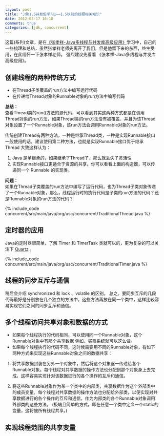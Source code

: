 ```yaml
---
layout: post
title: "Jdk1.5并发包学习1——1.5以前的线程相关知识"
date: 2012-03-17 16:18
comments: true
categories: [jdk, concurrent]
---
```


这篇(系列)文章，是在[《张孝祥-Java多线程与并发库高级应用》](http://edu.csdn.net/heima/video.html)学习中，自己的一些梳理和总结，虽然张孝祥老师先离开了我们，但是他留下来的东西，终生受用，在此缅怀一下张孝祥老师。
强烈建议先看看 《张孝祥-Java多线程与并发库高级应用》。 
<!-- more -->
## 创建线程的两种传统方式
* 在Thread子类覆盖的run方法中编写运行代码
* 在传递给Thread对象的Runnable对象的run方法中编写代码	

**总结：**		
查看Thread类的run()方法的源代码，可以看到其实这两种方式都是在调用Thread对象的run方法，如果Thread类的run方法没有被覆盖，并且为该Thread对象设置了一个Runnable对象，该run方法会调用Runnable对象的run方法。			

传统创建Thread有两种方法，一种是继承Thread类，一种是实现Runnable接口
一般使用的话，建议使用第二种方法，也就是实现Runnable接口优于继承 Thread
大致这样认为：		
1. Java 是单继承的，如果继承了Thread了，那么就丢失了灵活性	
2. 实现Runnable接口更适合于资源的共享，你可以看看上面的构造器，可以传递同一个 Runnable 的实现类。

**问题：**				
如果在Thread子类覆盖的run方法中编写了运行代码，也为Thread子类对象传递了一个Runnable对象，那么，线程运行时的执行代码是子类的run方法的代码？还是Runnable对象的run方法的代码？

{% include_code concurrent/src/main/java/org/usc/concurrent/TraditionalThread.java %}

## 定时器的应用
Java的定时器很简单，了解 Timer 和 TimerTask 类就可以的，更为复杂的可以关注下 [Quartz](http://quartz-scheduler.org/) 。

{% include_code concurrent/src/main/java/org/usc/concurrent/TraditionalTimer.java %}

## 线程的同步互斥与通信

稍后会介绍 synchronized 和 lock 、volatile 的区别。
总之，要同步互斥的几段代码最好是分别放在几个独立的方法中，这些方法再放在同一个类中，这样比较容易实现它们之间的同步互斥和通信。


## 多个线程访问共享对象和数据的方式
* 如果每个线程执行的代码相同，可以使用同一个Runnable对象，这个Runnable对象中有那个共享数据
	例如，买票系统就可以这么做。
* 如果每个线程执行的代码不同，这时候需要用不同的Runnable对象，有如下两种方式来实现这些Runnable对象之间的数据共享：

1. 将共享数据封装在另外一个对象中，然后将这个对象逐一传递给各个Runnable对象。每个线程对共享数据的操作方法也分配到那个对象身上去完成，这样容易实现针对该数据进行的各个操作的互斥和通信。	

2. 将这些Runnable对象作为某一个类中的内部类，共享数据作为这个外部类中的成员变量，每个线程对共享数据的操作方法也分配给外部类，以便实现对共享数据进行的各个操作的互斥和通信，作为内部类的各个Runnable对象调用外部类的这些方法。
(极端且简单的方式，即在任意一个类中定义一个static的变量，这将被所有线程共享。)

## 实现线程范围的共享变量